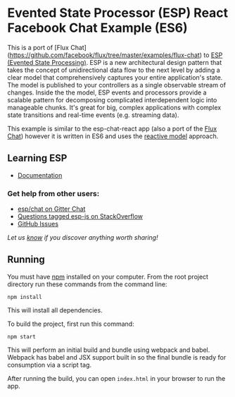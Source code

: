 # Evented State Processor (ESP) React Facebook Chat Example (ES6)

This is a port of [Flux Chat]
(https://github.com/facebook/flux/tree/master/examples/flux-chat) to [ESP 
(Evented State Processing)](https://github.com/esp/esp-js). ESP is a new
architectural design pattern that takes the concept of unidirectional data flow
to the next level by adding a clear model that comprehensively captures your
entire application's state. The model is published to your controllers as a
single observable stream of changes. Inside the the model, ESP events and
processors provide a scalable pattern for decomposing complicated
interdependent logic into manageable chunks. It's great for big, complex
applications with complex state transitions and real-time events (e.g.
streaming data).

This example is similar to the esp-chat-react app (also a port of the 
[Flux Chat](https://github.com/facebook/flux/tree/master/examples/flux-chat)) however 
it is written in ES6 and uses the 
[reactive model](http://esp.readthedocs.org/en/latest/modeling-approaches/reactive-domain-model.html) 
approach.

## Learning ESP

- [Documentation](http://esp.readthedocs.org)

### Get help from other users:

- [esp/chat on Gitter Chat](https://gitter.im/esp/chat)
- [Questions tagged esp-js on StackOverflow](http://stackoverflow.com/questions/tagged/esp-js)
- [GitHub Issues](https://github.com/esp/esp-js/issues)

*Let us [know](https://github.com/esp/esp-js/issues) if you discover anything worth sharing!*

## Running

You must have [npm](https://www.npmjs.org/) installed on your computer.
From the root project directory run these commands from the command line:

`npm install`

This will install all dependencies.

To build the project, first run this command:

`npm start`

This will perform an initial build and bundle using webpack and babel.
Webpack has babel and JSX support built in so the final bundle is ready for consumption via a script tag.

After running the build, you can open `index.html` in your browser to run the app.

